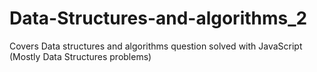 # Data-Structures-and-algorithms_2

Covers Data structures and algorithms question solved with JavaScript (Mostly Data Structures problems)
